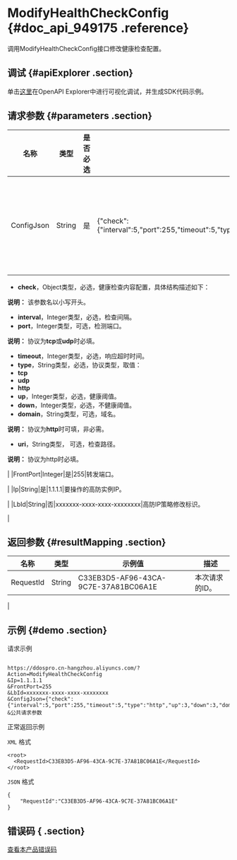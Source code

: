 # ModifyHealthCheckConfig {#doc_api_949175 .reference}

调用ModifyHealthCheckConfig接口修改健康检查配置。

## 调试 {#apiExplorer .section}

单击[这里](https://api.aliyun.com/#product=DDoSPro&api=ModifyHealthCheckConfig)在OpenAPI Explorer中进行可视化调试，并生成SDK代码示例。

## 请求参数 {#parameters .section}

|名称|类型|是否必选|示例值|描述|
|--|--|----|---|--|
|ConfigJson|String|是|\{"check":\{"interval":5,"port":255,"timeout":5,"type":"http","up":3,"down":3,"domain":"www.aliyun.com","uri":"/a/a/a"\}\}|健康检查配置内容（JSON字符串格式），具体结构描述如下：

 -   **check**，Object类型，必选，健康检查内容配置，具体结构描述如下：

 **说明：** 该参数名以小写开头。

 -   **interval**，Integer类型，必选，检查间隔。
-   **port**，Integer类型，可选，检测端口。

 **说明：** 协议为**tcp**或**udp**时必填。

 -   **timeout**，Integer类型，必选，响应超时时间。
-   **type**，String类型，必选，协议类型，取值：
-   **tcp**
-   **udp**
-   **http**
-   **up**，Integer类型，必选，健康阈值。
-   **down**，Integer类型，必选，不健康阈值。
-   **domain**，String类型，可选，域名。

 **说明：** 协议为**http**时可填，非必需。

 -   **uri**，String类型， 可选，检查路径。

 **说明：** 协议为http时必填。

 |
|FrontPort|Integer|是|255|转发端口。

 |
|Ip|String|是|1.1.1.1|要操作的高防实例IP。

 |
|LbId|String|否|xxxxxxx-xxxx-xxxx-xxxxxxxx|高防IP策略修改标识。

 |

## 返回参数 {#resultMapping .section}

|名称|类型|示例值|描述|
|--|--|---|--|
|RequestId|String|C33EB3D5-AF96-43CA-9C7E-37A81BC06A1E|本次请求的ID。

 |

## 示例 {#demo .section}

请求示例

``` {#request_demo}

https://ddospro.cn-hangzhou.aliyuncs.com/?Action=ModifyHealthCheckConfig
&Ip=1.1.1.1
&FrontPort=255
&LbId=xxxxxxx-xxxx-xxxx-xxxxxxxx
&ConfigJson={"check":{"interval":5,"port":255,"timeout":5,"type":"http","up":3,"down":3,"domain":"www.aliyun.com","uri":"/a/a/a"}}
&公共请求参数

```

正常返回示例

`XML` 格式

``` {#xml_return_success_demo}
<root>
  <RequestId>C33EB3D5-AF96-43CA-9C7E-37A81BC06A1E</RequestId>
</root>

```

`JSON` 格式

``` {#json_return_success_demo}
{
	"RequestId":"C33EB3D5-AF96-43CA-9C7E-37A81BC06A1E"
}
```

## 错误码 { .section}

[查看本产品错误码](https://error-center.aliyun.com/status/product/DDoSPro)

